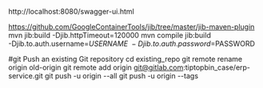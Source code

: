 http://localhost:8080/swagger-ui.html

https://github.com/GoogleContainerTools/jib/tree/master/jib-maven-plugin
mvn jib:build -Djib.httpTimeout=120000
mvn compile jib:build \
    -Djib.to.auth.username=$USERNAME \
    -Djib.to.auth.password=$PASSWORD

#git Push an existing Git repository
cd existing_repo
git remote rename origin old-origin
git remote add origin git@gitlab.com:tiptopbin_case/erp-service.git
git push -u origin --all
git push -u origin --tags
